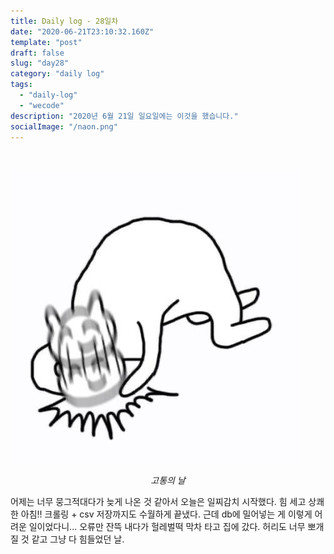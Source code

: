 ```yaml
---
title: Daily log - 28일차
date: "2020-06-21T23:10:32.160Z"
template: "post"
draft: false
slug: "day28"
category: "daily log"
tags:
  - "daily-log"
  - "wecode"
description: "2020년 6월 21일 일요일에는 이것을 했습니다."
socialImage: "/naon.png"
---
```


<br>

![day28](/media/200621-day28.JPG)
*<center>고통의 날</center>*

어제는 너무 뭉그적대다가 늦게 나온 것 같아서 오늘은 일찌감치 시작했다. 힘 세고 상쾌한 아침!! 크롤링 + csv 저장까지도 수월하게 끝냈다. 근데 db에 밀어넣는 게 이렇게 어려운 일이었다니... 오류만 잔뜩 내다가 헐레벌떡 막차 타고 집에 갔다. 허리도 너무 뽀개질 것 같고 그냥 다 힘들었던 날.
